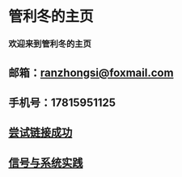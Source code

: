 #  管利冬的主页
###  欢迎来到管利冬的主页
##  邮箱：ranzhongsi@foxmail.com
##  手机号：17815951125
## <a href="/index-en.html">尝试链接成功</a>
## <a href="/p.md">信号与系统实践</a>
